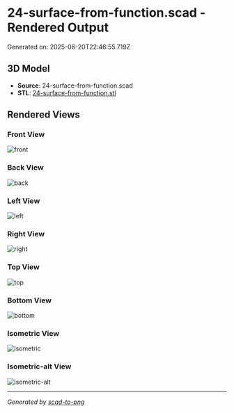 # 24-surface-from-function.scad - Rendered Output

Generated on: 2025-06-20T22:46:55.719Z

## 3D Model

- **Source**: 24-surface-from-function.scad
- **STL**: [24-surface-from-function.stl](./24-surface-from-function.stl)

## Rendered Views

### Front View
![front](./front.png)

### Back View
![back](./back.png)

### Left View
![left](./left.png)

### Right View
![right](./right.png)

### Top View
![top](./top.png)

### Bottom View
![bottom](./bottom.png)

### Isometric View
![isometric](./isometric.png)

### Isometric-alt View
![isometric-alt](./isometric-alt.png)

---
*Generated by [scad-to-png](https://github.com/imjasonh/scad-to-png)*

